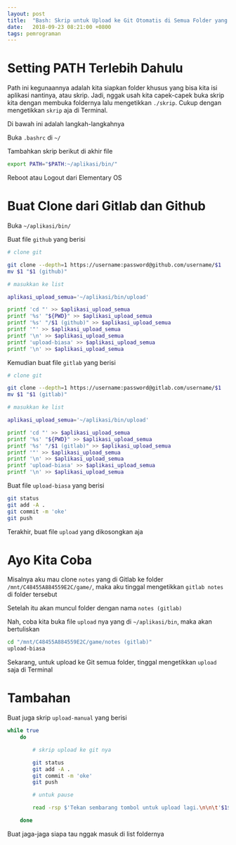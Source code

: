 ```yaml
---
layout: post
title:  "Bash: Skrip untuk Upload ke Git Otomatis di Semua Folder yang Pakai Git"
date:   2018-09-23 08:21:00 +0800
tags: pemrograman
---
```


# Setting PATH Terlebih Dahulu

Path ini kegunaannya adalah kita siapkan folder khusus yang bisa kita isi aplikasi nantinya, atau skrip. Jadi, nggak usah kita capek-capek buka skrip kita dengan membuka foldernya lalu mengetikkan `./skrip`. Cukup dengan mengetikkan `skrip` aja di Terminal.

Di bawah ini adalah langkah-langkahnya

Buka `.bashrc` di `~/`

Tambahkan skrip berikut di akhir file

~~~bash
export PATH="$PATH:~/aplikasi/bin/"
~~~

Reboot atau Logout dari Elementary OS

# Buat Clone dari Gitlab dan Github

Buka `~/aplikasi/bin/`

Buat file `github` yang berisi

~~~bash
# clone git

git clone --depth=1 https://username:password@github.com/username/$1
mv $1 "$1 (github)"

# masukkan ke list

aplikasi_upload_semua='~/aplikasi/bin/upload'

printf 'cd "' >> $aplikasi_upload_semua
printf '%s' "${PWD}" >> $aplikasi_upload_semua
printf '%s' "/$1 (github)" >> $aplikasi_upload_semua
printf '"' >> $aplikasi_upload_semua
printf '\n' >> $aplikasi_upload_semua
printf 'upload-biasa' >> $aplikasi_upload_semua
printf '\n' >> $aplikasi_upload_semua
~~~

Kemudian buat file `gitlab` yang berisi

~~~bash
# clone git

git clone --depth=1 https://username:password@gitlab.com/username/$1
mv $1 "$1 (gitlab)"

# masukkan ke list

aplikasi_upload_semua='~/aplikasi/bin/upload'

printf 'cd "' >> $aplikasi_upload_semua
printf '%s' "${PWD}" >> $aplikasi_upload_semua
printf '%s' "/$1 (gitlab)" >> $aplikasi_upload_semua
printf '"' >> $aplikasi_upload_semua
printf '\n' >> $aplikasi_upload_semua
printf 'upload-biasa' >> $aplikasi_upload_semua
printf '\n' >> $aplikasi_upload_semua
~~~

Buat file `upload-biasa` yang berisi

~~~bash
git status
git add -A .
git commit -m 'oke'
git push
~~~

Terakhir, buat file `upload` yang dikosongkan aja

# Ayo Kita Coba

Misalnya aku mau clone `notes` yang di Gitlab ke folder `/mnt/C48455A884559E2C/game/`, maka aku tinggal mengetikkan `gitlab notes` di folder tersebut

Setelah itu akan muncul folder dengan nama `notes (gitlab)`

Nah, coba kita buka file `upload` nya yang di `~/aplikasi/bin`, maka akan bertuliskan

~~~bash
cd "/mnt/C48455A884559E2C/game/notes (gitlab)"
upload-biasa

~~~

Sekarang, untuk upload ke Git semua folder, tinggal mengetikkan `upload` saja di Terminal

# Tambahan

Buat juga skrip `upload-manual` yang berisi

~~~bash
while true
	do

		# skrip upload ke git nya

		git status
		git add -A .
		git commit -m 'oke'
		git push

		# untuk pause

		read -rsp $'Tekan sembarang tombol untuk upload lagi.\n\n\t'$1$'\n\n' -n 1 key

	done
~~~

Buat jaga-jaga siapa tau nggak masuk di list foldernya